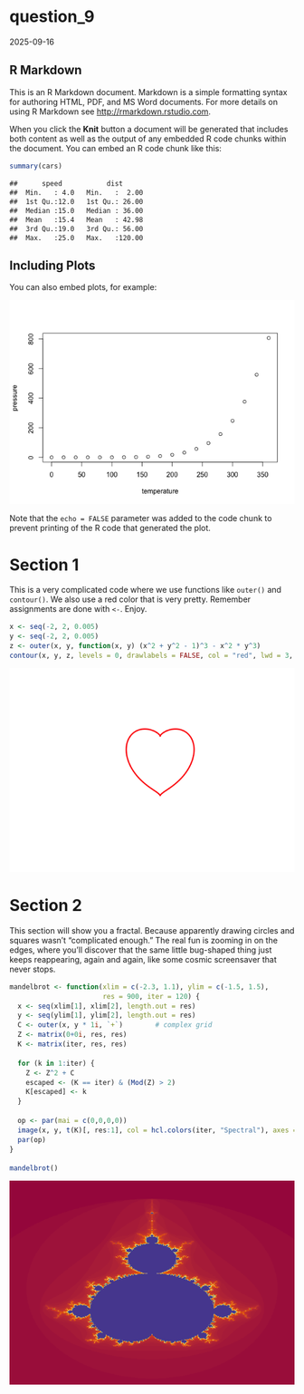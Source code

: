 question_9
================
2025-09-16

## R Markdown

This is an R Markdown document. Markdown is a simple formatting syntax
for authoring HTML, PDF, and MS Word documents. For more details on
using R Markdown see <http://rmarkdown.rstudio.com>.

When you click the **Knit** button a document will be generated that
includes both content as well as the output of any embedded R code
chunks within the document. You can embed an R code chunk like this:

``` r
summary(cars)
```

    ##      speed           dist       
    ##  Min.   : 4.0   Min.   :  2.00  
    ##  1st Qu.:12.0   1st Qu.: 26.00  
    ##  Median :15.0   Median : 36.00  
    ##  Mean   :15.4   Mean   : 42.98  
    ##  3rd Qu.:19.0   3rd Qu.: 56.00  
    ##  Max.   :25.0   Max.   :120.00

## Including Plots

You can also embed plots, for example:

![](question_9_files/figure-gfm/pressure-1.png)<!-- -->

Note that the `echo = FALSE` parameter was added to the code chunk to
prevent printing of the R code that generated the plot.

# Section 1

This is a very complicated code where we use functions like `outer()`
and `contour()`. We also use a red color that is very pretty. Remember
assignments are done with `<-`. Enjoy.

``` r
x <- seq(-2, 2, 0.005)
y <- seq(-2, 2, 0.005)
z <- outer(x, y, function(x, y) (x^2 + y^2 - 1)^3 - x^2 * y^3)
contour(x, y, z, levels = 0, drawlabels = FALSE, col = "red", lwd = 3, asp = 1, axes = FALSE)
```

![](question_9_files/figure-gfm/unnamed-chunk-1-1.png)<!-- -->

# Section 2

This section will show you a fractal. Because apparently drawing circles
and squares wasn’t “complicated enough.” The real fun is zooming in on
the edges, where you’ll discover that the same little bug-shaped thing
just keeps reappearing, again and again, like some cosmic screensaver
that never stops.

``` r
mandelbrot <- function(xlim = c(-2.3, 1.1), ylim = c(-1.5, 1.5),
                       res = 900, iter = 120) {
  x <- seq(xlim[1], xlim[2], length.out = res)
  y <- seq(ylim[1], ylim[2], length.out = res)
  C <- outer(x, y * 1i, `+`)        # complex grid
  Z <- matrix(0+0i, res, res)
  K <- matrix(iter, res, res)

  for (k in 1:iter) {
    Z <- Z^2 + C
    escaped <- (K == iter) & (Mod(Z) > 2)
    K[escaped] <- k
  }

  op <- par(mai = c(0,0,0,0))
  image(x, y, t(K)[, res:1], col = hcl.colors(iter, "Spectral"), axes = FALSE)
  par(op)
}

mandelbrot()
```

![](question_9_files/figure-gfm/unnamed-chunk-2-1.png)<!-- -->
